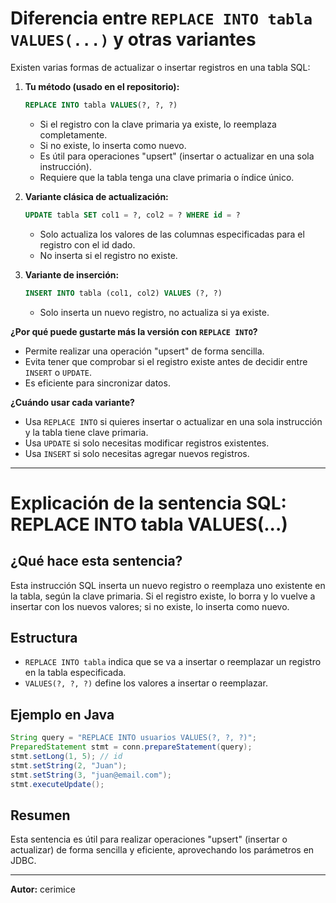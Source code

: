 # Diferencia entre `REPLACE INTO tabla VALUES(...)` y otras variantes

Existen varias formas de actualizar o insertar registros en una tabla SQL:

1. **Tu método (usado en el repositorio):**
   ```sql
   REPLACE INTO tabla VALUES(?, ?, ?)
   ```
   - Si el registro con la clave primaria ya existe, lo reemplaza completamente.
   - Si no existe, lo inserta como nuevo.
   - Es útil para operaciones "upsert" (insertar o actualizar en una sola instrucción).
   - Requiere que la tabla tenga una clave primaria o índice único.

2. **Variante clásica de actualización:**
   ```sql
   UPDATE tabla SET col1 = ?, col2 = ? WHERE id = ?
   ```
   - Solo actualiza los valores de las columnas especificadas para el registro con el id dado.
   - No inserta si el registro no existe.

3. **Variante de inserción:**
   ```sql
   INSERT INTO tabla (col1, col2) VALUES (?, ?)
   ```
   - Solo inserta un nuevo registro, no actualiza si ya existe.

**¿Por qué puede gustarte más la versión con `REPLACE INTO`?**
- Permite realizar una operación "upsert" de forma sencilla.
- Evita tener que comprobar si el registro existe antes de decidir entre `INSERT` o `UPDATE`.
- Es eficiente para sincronizar datos.

**¿Cuándo usar cada variante?**
- Usa `REPLACE INTO` si quieres insertar o actualizar en una sola instrucción y la tabla tiene clave primaria.
- Usa `UPDATE` si solo necesitas modificar registros existentes.
- Usa `INSERT` si solo necesitas agregar nuevos registros.

---

# Explicación de la sentencia SQL: REPLACE INTO tabla VALUES(...)

## ¿Qué hace esta sentencia?
Esta instrucción SQL inserta un nuevo registro o reemplaza uno existente en la tabla, según la clave primaria. Si el registro existe, lo borra y lo vuelve a insertar con los nuevos valores; si no existe, lo inserta como nuevo.

## Estructura
- `REPLACE INTO tabla` indica que se va a insertar o reemplazar un registro en la tabla especificada.
- `VALUES(?, ?, ?)` define los valores a insertar o reemplazar.

## Ejemplo en Java
```java
String query = "REPLACE INTO usuarios VALUES(?, ?, ?)";
PreparedStatement stmt = conn.prepareStatement(query);
stmt.setLong(1, 5); // id
stmt.setString(2, "Juan");
stmt.setString(3, "juan@email.com");
stmt.executeUpdate();
```

## Resumen
Esta sentencia es útil para realizar operaciones "upsert" (insertar o actualizar) de forma sencilla y eficiente, aprovechando los parámetros en JDBC.

---

**Autor:** cerimice
